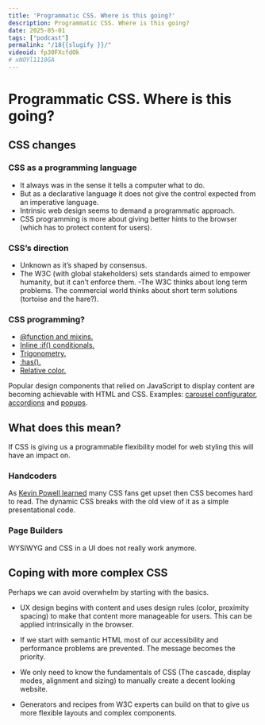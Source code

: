 ```yaml
---
title: 'Programmatic CSS. Where is this going?'
description: Programmatic CSS. Where is this going?
date: 2025-05-01
tags: ["podcast"]
permalink: "/18{{slugify }}/"
videoid: fp30FXcfdOk
# xNOYl1110GA
---
```


 # Programmatic CSS. Where is this going?

## CSS changes
### CSS as a  programming  language

- It always was in the sense it tells a computer what to do.
- But as a declarative language it does not give the control expected from an imperative language.
- Intrinsic web design seems to demand a programmatic approach.
- CSS programming is more about giving better hints to the browser (which has to protect content for users).

### CSS’s direction
- Unknown as it’s shaped by consensus. 
- The W3C (with global stakeholders) sets standards aimed to empower humanity, but it can’t enforce them.
-The W3C thinks about long term problems. The commercial world thinks about short term solutions (tortoise and the hare?).

### CSS programming?

- [ @function and mixins.]( https://css.oddbird.net/sasslike/mixins-functions/)
- [Inline :if() conditionals.](https://css-tricks.com/if-css-gets-inline-conditionals/)
- [Trigonometry.](https://developer.mozilla.org/en-US/docs/Web/CSS/:has)
- [:has().](https://developer.mozilla.org/en-US/docs/Web/CSS/:has)
- [Relative color.](https://developer.mozilla.org/en-US/docs/Web/CSS/CSS_colors/Relative_colors)


Popular design components that relied on JavaScript to display content are becoming achievable with HTML and CSS.  Examples:  [carousel configurator](https://chrome.dev/carousel-configurator/), [accordions](https://codepen.io/SaraSoueidan/pen/bGPjBQe/f5761a4ef1339f38668ca7098d0bda26)  and [popups](https://codepen.io/web-dot-dev/pen/jOeKzpb).

## What does this mean?

If CSS is giving us a programmable flexibility model for web styling this will have an impact on.

### Handcoders

As [Kevin Powell learned](https://www.youtube.com/watch?v=k_3pRxdv-cI) many CSS fans get upset then CSS becomes hard to read. The dynamic CSS breaks with the old view of it as  a simple presentational code.

### Page Builders

WYSIWYG and CSS in a UI does not really work anymore.


## Coping with more complex CSS

Perhaps we can avoid overwhelm by starting with the basics.

- UX design begins with content and uses design rules (color, proximity spacing) to make that content more manageable for users. This can be applied intrinsically in the browser.

- If we start with semantic HTML most of our accessibility and performance problems are prevented. The message becomes the priority.

- We only need to know the fundamentals of CSS (The cascade, display modes, alignment and sizing) to manually create a decent looking website.

- Generators and recipes from W3C experts can build on that to give us  more flexible layouts and complex components.